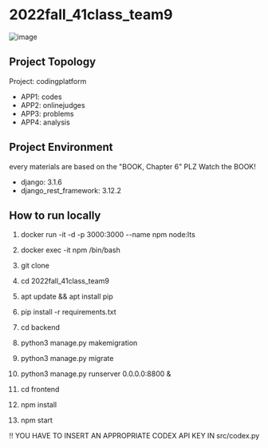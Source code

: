 # 2022fall_41class_team9
![image](https://user-images.githubusercontent.com/82107503/207755558-5599e9de-51a0-45c1-8f17-931e43d557f3.png)


## Project Topology
Project: codingplatform
- APP1: codes
- APP2: onlinejudges
- APP3: problems
- APP4: analysis


## Project Environment
every materials are based on the "BOOK, Chapter 6"
PLZ Watch the BOOK!

- django: 3.1.6
- django_rest_framework: 3.12.2

## How to run locally
1. docker run -it -d -p 3000:3000 --name npm node:lts
2. docker exec -it npm /bin/bash
3. git clone
4. cd 2022fall_41class_team9
5. apt update && apt install pip

6. pip install -r requirements.txt
7. cd backend
8. python3 manage.py makemigration
8. python3 manage.py migrate
9. python3 manage.py runserver 0.0.0.0:8800 &

10. cd frontend
11. npm install
12. npm start

!! YOU HAVE TO INSERT AN APPROPRIATE CODEX API KEY IN src/codex.py
